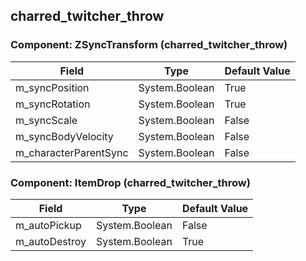 ## charred_twitcher_throw

### Component: ZSyncTransform (charred_twitcher_throw)

|Field|Type|Default Value|
|---|---|---|
|m_syncPosition|System.Boolean|True|
|m_syncRotation|System.Boolean|True|
|m_syncScale|System.Boolean|False|
|m_syncBodyVelocity|System.Boolean|False|
|m_characterParentSync|System.Boolean|False|

### Component: ItemDrop (charred_twitcher_throw)

|Field|Type|Default Value|
|---|---|---|
|m_autoPickup|System.Boolean|False|
|m_autoDestroy|System.Boolean|True|

